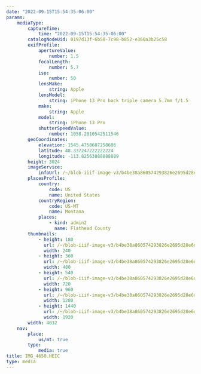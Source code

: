 ```yaml
---
date: "2022-09-15T15:54:35-06:00"
params:
    mediaType:
        captureTime:
            time: "2022-09-15T15:54:35-06:00"
        catalogNodeUid: 0197d13f-6b58-7c98-b852-e360a3b25c58
        exifProfile:
            apertureValue:
                number: 1.5
            focalLength:
                number: 5.7
            iso:
                number: 50
            lensMake:
                string: Apple
            lensModel:
                string: iPhone 13 Pro back triple camera 5.7mm f/1.5
            make:
                string: Apple
            model:
                string: iPhone 13 Pro
            shutterSpeedValue:
                number: 1058.2010542511546
        geoCoordinates:
            elevation: 1545.4758687258686
            latitude: 48.337247222222224
            longitude: -113.82563888888889
        height: 3024
        imageService:
            infoUrl: /~/blob-iiif-image-v3/b4be38a860574293826e2695d28e6dadea55e517b22bc6094ada36dfec6e2e81/info.json
        placesProfile:
            country:
                code: US
                name: United States
            countryRegion:
                code: US-MT
                name: Montana
            places:
                - kind: admin2
                  name: Flathead County
        thumbnails:
            - height: 180
              url: /~/blob-iiif-image-v3/b4be38a860574293826e2695d28e6dadea55e517b22bc6094ada36dfec6e2e81/full/240%2C180/0/default.jpg
              width: 240
            - height: 360
              url: /~/blob-iiif-image-v3/b4be38a860574293826e2695d28e6dadea55e517b22bc6094ada36dfec6e2e81/full/480%2C360/0/default.jpg
              width: 480
            - height: 540
              url: /~/blob-iiif-image-v3/b4be38a860574293826e2695d28e6dadea55e517b22bc6094ada36dfec6e2e81/full/720%2C540/0/default.jpg
              width: 720
            - height: 960
              url: /~/blob-iiif-image-v3/b4be38a860574293826e2695d28e6dadea55e517b22bc6094ada36dfec6e2e81/full/1280%2C960/0/default.jpg
              width: 1280
            - height: 1440
              url: /~/blob-iiif-image-v3/b4be38a860574293826e2695d28e6dadea55e517b22bc6094ada36dfec6e2e81/full/1920%2C1440/0/default.jpg
              width: 1920
        width: 4032
    nav:
        place:
            us/mt: true
        type:
            media: true
title: IMG_4650.HEIC
type: media
---
```

